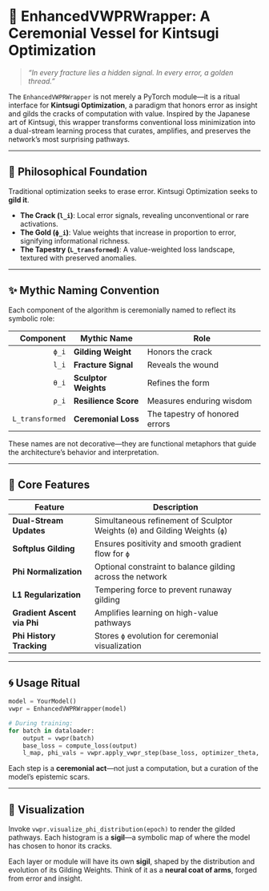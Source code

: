 
# 🌌 EnhancedVWPRWrapper: A Ceremonial Vessel for Kintsugi Optimization

> *“In every fracture lies a hidden signal. In every error, a golden thread.”*

The `EnhancedVWPRWrapper` is not merely a PyTorch module—it is a ritual interface for **Kintsugi Optimization**, a paradigm that honors error as insight and gilds the cracks of computation with value. Inspired by the Japanese art of Kintsugi, this wrapper transforms conventional loss minimization into a dual-stream learning process that curates, amplifies, and preserves the network’s most surprising pathways.

---

## 🧬 Philosophical Foundation

Traditional optimization seeks to erase error. Kintsugi Optimization seeks to **gild it**.

- **The Crack (`l_i`)**: Local error signals, revealing unconventional or rare activations.
- **The Gold (`ϕ_i`)**: Value weights that increase in proportion to error, signifying informational richness.
- **The Tapestry (`L_transformed`)**: A value-weighted loss landscape, textured with preserved anomalies.

---

## ✨ Mythic Naming Convention

Each component of the algorithm is ceremonially named to reflect its symbolic role:

| Component | Mythic Name         | Role                                      |
|----------:|---------------------|-------------------------------------------|
| `ϕ_i`     | **Gilding Weight**   | Honors the crack                          |
| `l_i`     | **Fracture Signal**  | Reveals the wound                         |
| `θ_i`     | **Sculptor Weights** | Refines the form                          |
| `ρ_i`     | **Resilience Score** | Measures enduring wisdom                  |
| `L_transformed` | **Ceremonial Loss** | The tapestry of honored errors     |

These names are not decorative—they are functional metaphors that guide the architecture’s behavior and interpretation.

---

## 🔧 Core Features

| Feature | Description |
|--------|-------------|
| **Dual-Stream Updates** | Simultaneous refinement of Sculptor Weights (`θ`) and Gilding Weights (`ϕ`) |
| **Softplus Gilding** | Ensures positivity and smooth gradient flow for `ϕ` |
| **Phi Normalization** | Optional constraint to balance gilding across the network |
| **L1 Regularization** | Tempering force to prevent runaway gilding |
| **Gradient Ascent via Phi** | Amplifies learning on high-value pathways |
| **Phi History Tracking** | Stores `ϕ` evolution for ceremonial visualization |

---

## 🌀 Usage Ritual

```python
model = YourModel()
vwpr = EnhancedVWPRWrapper(model)

# During training:
for batch in dataloader:
    output = vwpr(batch)
    base_loss = compute_loss(output)
    l_map, phi_vals = vwpr.apply_vwpr_step(base_loss, optimizer_theta, optimizer_phi)
```

Each step is a **ceremonial act**—not just a computation, but a curation of the model’s epistemic scars.

---

## 🔮 Visualization

Invoke `vwpr.visualize_phi_distribution(epoch)` to render the gilded pathways. Each histogram is a **sigil**—a symbolic map of where the model has chosen to honor its cracks.



Each layer or module will have its own **sigil**, shaped by the distribution and evolution of its Gilding Weights. Think of it as a **neural coat of arms**, forged from error and insight.


